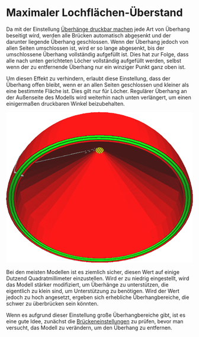 Maximaler Lochflächen-Überstand
====
Da mit der Einstellung [Überhänge druckbar machen](conical_overhang_enabled.md) jede Art von Überhang beseitigt wird, werden alle Brücken automatisch abgesenkt und der darunter liegende Überhang geschlossen. Wenn der Überhang jedoch von allen Seiten umschlossen ist, wird er so lange abgesenkt, bis der umschlossene Überhang vollständig aufgefüllt ist. Dies hat zur Folge, dass alle nach unten gerichteten Löcher vollständig aufgefüllt werden, selbst wenn der zu entfernende Überhang nur ein winziger Punkt ganz oben ist.

Um diesen Effekt zu verhindern, erlaubt diese Einstellung, dass der Überhang offen bleibt, wenn er an allen Seiten geschlossen und kleiner als eine bestimmte Fläche ist. Dies gilt nur für Löcher. Regulärer Überhang an der Außenseite des Modells wird weiterhin nach unten verlängert, um einen einigermaßen druckbaren Winkel beizubehalten.

<!--screenshot {
"image_path": "conical_overhang_hole_size.png",
"models": [{"script": "plopper.scad"}],
"camera_position": [-86, 29, -85],
"settings": {
    "conical_overhang_enabled": true,
    "conical_overhang_hole_size": 20
},
"colours": 64
}-->
![Eine kleine Stelle an der Spitze darf überhängen, damit dieses Loch nicht ausgefüllt wird.](../../../articles/images/conical_overhang_hole_size.png)

Bei den meisten Modellen ist es ziemlich sicher, diesen Wert auf einige Dutzend Quadratmillimeter einzustellen. Wird er zu niedrig eingestellt, wird das Modell stärker modifiziert, um Überhänge zu unterstützen, die eigentlich zu klein sind, um Unterstützung zu benötigen. Wird der Wert jedoch zu hoch angesetzt, ergeben sich erhebliche Überhangbereiche, die schwer zu überbrücken sein könnten.

Wenn es aufgrund dieser Einstellung große Überhangbereiche gibt, ist es eine gute Idee, zunächst die [Brückeneinstellungen](bridge_settings_enabled.md) zu prüfen, bevor man versucht, das Modell zu verändern, um den Überhang zu entfernen.